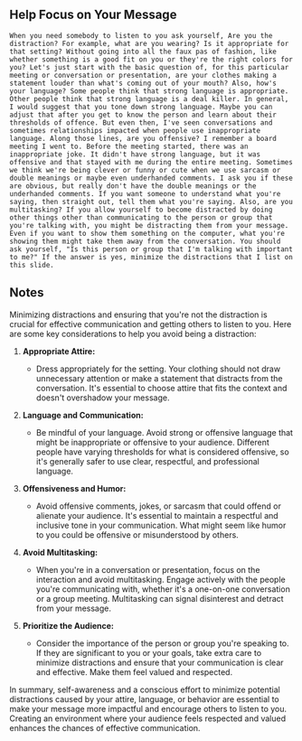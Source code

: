 ## Help Focus on Your Message
```
When you need somebody to listen to you ask yourself, Are you the distraction? For example, what are you wearing? Is it appropriate for that setting? Without going into all the faux pas of fashion, like whether something is a good fit on you or they're the right colors for you? Let's just start with the basic question of, for this particular meeting or conversation or presentation, are your clothes making a statement louder than what's coming out of your mouth? Also, how's your language? Some people think that strong language is appropriate. Other people think that strong language is a deal killer. In general, I would suggest that you tone down strong language. Maybe you can adjust that after you get to know the person and learn about their thresholds of offence. But even then, I've seen conversations and sometimes relationships impacted when people use inappropriate language. Along those lines, are you offensive? I remember a board meeting I went to. Before the meeting started, there was an inappropriate joke. It didn't have strong language, but it was offensive and that stayed with me during the entire meeting. Sometimes we think we're being clever or funny or cute when we use sarcasm or double meanings or maybe even underhanded comments. I ask you if these are obvious, but really don't have the double meanings or the underhanded comments. If you want someone to understand what you're saying, then straight out, tell them what you're saying. Also, are you multitasking? If you allow yourself to become distracted by doing other things other than communicating to the person or group that you're talking with, you might be distracting them from your message. Even if you want to show them something on the computer, what you're showing them might take them away from the conversation. You should ask yourself, "Is this person or group that I'm talking with important to me?" If the answer is yes, minimize the distractions that I list on this slide.
```

## Notes
Minimizing distractions and ensuring that you're not the distraction is crucial for effective communication and getting others to listen to you. Here are some key considerations to help you avoid being a distraction:

1. **Appropriate Attire:**
   - Dress appropriately for the setting. Your clothing should not draw unnecessary attention or make a statement that distracts from the conversation. It's essential to choose attire that fits the context and doesn't overshadow your message.

2. **Language and Communication:**
   - Be mindful of your language. Avoid strong or offensive language that might be inappropriate or offensive to your audience. Different people have varying thresholds for what is considered offensive, so it's generally safer to use clear, respectful, and professional language.

3. **Offensiveness and Humor:**
   - Avoid offensive comments, jokes, or sarcasm that could offend or alienate your audience. It's essential to maintain a respectful and inclusive tone in your communication. What might seem like humor to you could be offensive or misunderstood by others.

4. **Avoid Multitasking:**
   - When you're in a conversation or presentation, focus on the interaction and avoid multitasking. Engage actively with the people you're communicating with, whether it's a one-on-one conversation or a group meeting. Multitasking can signal disinterest and detract from your message.

5. **Prioritize the Audience:**
   - Consider the importance of the person or group you're speaking to. If they are significant to you or your goals, take extra care to minimize distractions and ensure that your communication is clear and effective. Make them feel valued and respected.

In summary, self-awareness and a conscious effort to minimize potential distractions caused by your attire, language, or behavior are essential to make your message more impactful and encourage others to listen to you. Creating an environment where your audience feels respected and valued enhances the chances of effective communication.